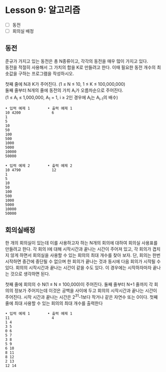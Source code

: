 # Lesson 9: 알고리즘

- [ ] 동전
- [ ] 회의실 배정

## 동전
준규가 가지고 있는 동전은 총 N종류이고, 각각의 동전을 매우 많이 가지고 있다.  
동전을 적절히 사용해서 그 가치의 합을 K로 만들려고 한다. 이때 필요한 동전 개수의 최솟값을 구하는 프로그램을 작성하시오.  

첫째 줄에 N과 K가 주어진다. (1 ≤ N ≤ 10, 1 ≤ K ≤ 100,000,000)  
둘째 줄부터 N개의 줄에 동전의 가치 A<sub>i</sub>가 오름차순으로 주어진다.  
(1 ≤ A<sub>i</sub> ≤ 1,000,000, A<sub>1</sub> = 1, i ≥ 2인 경우에 A<sub>i</sub>는 A<sub>i-1</sub>의 배수)  

```
• 입력 예제 1        • 출력 예제 1
10 4200              6
1
5
10
50
100
500
1000
5000
10000
50000
```
```
• 입력 예제 2        • 출력 예제 2
10 4790              12
1
5
10
50
100
500
1000
5000
10000
50000
```

## 회의실배정
한 개의 회의실이 있는데 이를 사용하고자 하는 N개의 회의에 대하여 회의실 사용표를 만들려고 한다. 각 회의 I에 대해 시작시간과 끝나는 시간이 주어져 있고, 각 회의가 겹치지 않게 하면서 회의실을 사용할 수 있는 회의의 최대 개수를 찾아 보자. 단, 회의는 한번 시작하면 중간에 중단될 수 없으며 한 회의가 끝나는 것과 동시에 다음 회의가 시작될 수 있다. 회의의 시작시간과 끝나는 시간이 같을 수도 있다. 
이 경우에는 시작하자마자 끝나는 것으로 생각하면 된다.

첫째 줄에 회의의 수 N(1 ≤ N ≤ 100,000)이 주어진다. 둘째 줄부터 N+1 줄까지 각 회의의 정보가 주어지는데 이것은 공백을 사이에 두고 회의의 시작시간과 끝나는 시간이 주어진다. 시작 시간과 끝나는 시간은 2<sup>31</sup>-1보다 작거나 같은 자연수 또는 0이다. 첫째 줄에 최대 사용할 수 있는 회의의 최대 개수를 출력한다

```
• 입력 예제 1        • 출력 예제 1
11                   4
1 4
3 5
0 6
5 7
3 8
5 9
6 10
8 11
8 12
2 13
12 14
```